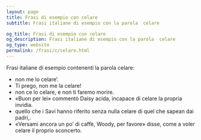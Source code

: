 ```yaml
---
layout: page
title: Frasi di esempio con celare 
subtitle: Frasi italiane di esempio con la parola  celare

og_title: Frasi di esempio con celare 
og_description: Frasi italiane di esempio con la parola  celare
og_type: website
permalink: /frasi/c/celare.html
---
```


Frasi italiane di esempio contenenti la parola celare:


- non me lo celare’.
- Ti prego, non me la celare!
- non ce lo celare, e non ti faremo morire.
- «Buon per lei» commentò Daisy acida, incapace di celare la propria invidia.
- quello che i Savi hanno riferito senza nulla celare di quel che sapean dai padri,.
- «Versami ancora un po’ di caffè, Woody, per favore» disse, come a voler celare il proprio sconcerto.
